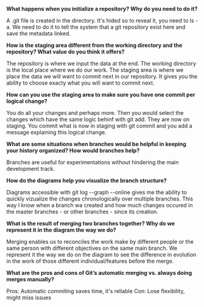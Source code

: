 **What happens when you initialize a repository? Why do you need to do it?**

A .git file is created in the directory. It's hided so to reveal it, you need to ls -a. We need to do it to tell the system that a git repository exist here and save the metadata linked.

**How is the staging area different from the working directory and the repository?
What value do you think it offers?**

The repository is where we input the data at the end.
The working directory is the local place where we do our work.
The staging area is where we place the data we will want to commit next in our repository. It gives you the ability to choose exacty what you will want to commit next.

**How can you use the staging area to make sure you have one commit per logical change?**

You do all your changes and perhaps more. Then you would select the changes which have the same logic behinf with git add. They are now on staging. You commit what is now in staging with git commit and you add a message explaining this logical change.

**What are some situations when branches would be helpful in keeping your history organized? How would branches help?**

Branches are useful for experimentations without hindering the main development track.

**How do the diagrams help you visualize the branch structure?**

Diagrams accessible with git log --graph --online gives me the ability to quickly vizualize the changes chronologically over multiple branches.  This way I know when a branch wa created and how much changes occured in the master branches - or other branches - since its creation.

**What is the result of merging two branches together? Why do we represent it in the diagram the way we do?**

Merging enables us to reconciles the work make by different people or the same person with different objectives on the same main branch. We represent it the way we do on the diagram to see the difference in evolution in the work of those different individual/features before the merge.

**What are the pros and cons of Git’s automatic merging vs. always doing merges manually?**
 
 Pros: Automatic commiting saves time, it's reliable
 Con: Lose flexibility, might miss issues